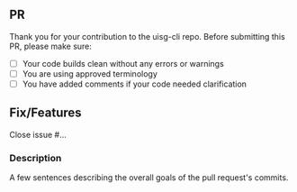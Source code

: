 ## PR

Thank you for your contribution to the uisg-cli repo.
Before submitting this PR, please make sure:

- [ ] Your code builds clean without any errors or warnings
- [ ] You are using approved terminology
- [ ] You have added comments if your code needed clarification

## Fix/Features

Close issue #...

### Description

A few sentences describing the overall goals of the pull request's commits.
